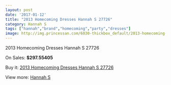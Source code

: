 ```yaml
---
layout: post
date: '2017-01-12'
title: "2013 Homecoming Dresses Hannah S 27726"
category: Hannah S
tags: ["hannah","brand","homecoming","party","dresses"]
image: http://img.princessan.com/6030-thickbox_default/2013-homecoming-dresses-hannah-s-27726.jpg
---
```

2013 Homecoming Dresses Hannah S 27726

On Sales: **$297.55405**
<a href="https://www.princessan.com/en/hannah-s/2756-2013-homecoming-dresses-hannah-s-27726.html"><amp-img layout="responsive" width="600" height="600" src="//img.princessan.com/6030-thickbox_default/2013-homecoming-dresses-hannah-s-27726.jpg" alt="2013 Homecoming Dresses Hannah S 27726 0" /></a>
<a href="https://www.princessan.com/en/hannah-s/2756-2013-homecoming-dresses-hannah-s-27726.html"><amp-img layout="responsive" width="600" height="600" src="//img.princessan.com/6031-thickbox_default/2013-homecoming-dresses-hannah-s-27726.jpg" alt="2013 Homecoming Dresses Hannah S 27726 1" /></a>

Buy it: [2013 Homecoming Dresses Hannah S 27726](https://www.princessan.com/en/hannah-s/2756-2013-homecoming-dresses-hannah-s-27726.html "2013 Homecoming Dresses Hannah S 27726")

View more: [Hannah S](https://www.princessan.com/en/22-hannah-s "Hannah S")